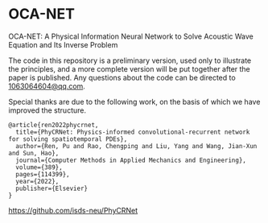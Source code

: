# OCA-NET

OCA-NET: A Physical Information Neural Network to Solve Acoustic Wave Equation and Its Inverse Problem

The code in this repository is a preliminary version, used only to illustrate the principles, and a more complete version will be put together after the paper is published. Any questions about the code can be directed to 1063064604@qq.com.

Special thanks are due to the following work, on the basis of which we have improved the structure.

```
@article{ren2022phycrnet,
  title={PhyCRNet: Physics-informed convolutional-recurrent network for solving spatiotemporal PDEs},
  author={Ren, Pu and Rao, Chengping and Liu, Yang and Wang, Jian-Xun and Sun, Hao},
  journal={Computer Methods in Applied Mechanics and Engineering},
  volume={389},
  pages={114399},
  year={2022},
  publisher={Elsevier}
}
```
https://github.com/isds-neu/PhyCRNet
